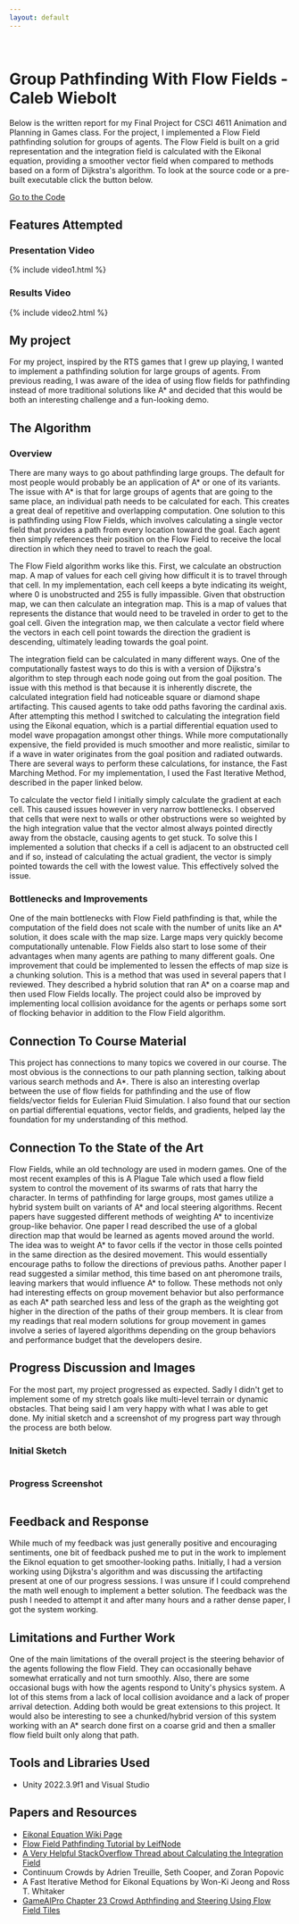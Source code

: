 ```yaml
---
layout: default
---
```

<div id="HeaderPics">

 <img src="./assets/img/heatmap.jpg" alt=""> 
  <img src="./assets/img/FlowField.png" alt=""> 

</div>

# Group Pathfinding With Flow Fields - Caleb Wiebolt

Below is the written report for my Final Project for CSCI 4611 Animation and Planning in Games class. For the project, I implemented a Flow Field pathfinding solution for groups of agents. The Flow Field is built on a grid representation and the integration field is calculated with the Eikonal equation, providing a smoother vector field when compared to methods based on a form of Dijkstra's algorithm. To look at the source code or a pre-built executable click the button below. 

<a href="{{ site.github.repository_url }}" class="btn btn-dark">Go to the Code</a>



## Features Attempted
### Presentation Video
{% include video1.html %}

### Results Video
{% include video2.html %}


## My project
For my project, inspired by the RTS games that I grew up playing, I wanted to implement a pathfinding solution for large groups of agents. From previous reading, I was aware of the idea of using flow fields for pathfinding instead of more traditional solutions like A* and decided that this would be both an interesting challenge and a fun-looking demo.

## The Algorithm

### Overview
There are many ways to go about pathfinding large groups. The default for most people would probably be an application of A* or one of its variants. The issue with A* is that for large groups of agents that are going to the same place, an individual path needs to be calculated for each. This creates a great deal of repetitive and overlapping computation. One solution to this is pathfinding using Flow Fields, which involves calculating a single vector field that provides a path from every location toward the goal. Each agent then simply references their position on the Flow Field to receive the local direction in which they need to travel to reach the goal.

The Flow Field algorithm works like this. First, we calculate an obstruction map. A map of values for each cell giving how difficult it is to travel through that cell. In my implementation, each cell keeps a byte indicating its weight, where 0 is unobstructed and 255 is fully impassible. Given that obstruction map, we can then calculate an integration map. This is a map of values that represents the distance that would need to be traveled in order to get to the goal cell. Given the integration map, we then calculate a vector field where the vectors in each cell point towards the direction the gradient is descending, ultimately leading towards the goal point.

The integration field can be calculated in many different ways. One of the computationally fastest ways to do this is with a version of Dijkstra's algorithm to step through each node going out from the goal position. The issue with this method is that because it is inherently discrete, the calculated integration field had noticeable square or diamond shape artifacting. This caused agents to take odd paths favoring the cardinal axis. After attempting this method I switched to calculating the integration field using the Eikonal equation, which is a partial differential equation used to model wave propagation amongst other things. While more computationally expensive, the field provided is much smoother and more realistic, similar to if a wave in water originates from the goal position and radiated outwards. There are several ways to perform these calculations, for instance, the Fast Marching Method. For my implementation, I used the Fast Iterative Method, described in the paper linked below.

To calculate the vector field I initially simply calculate the gradient at each cell. This caused issues however in very narrow bottlenecks. I observed that cells that were next to walls or other obstructions were so weighted by the high integration value that the vector almost always pointed directly away from the obstacle, causing agents to get stuck. To solve this I implemented a solution that checks if a cell is adjacent to an obstructed cell and if so, instead of calculating the actual gradient, the vector is simply pointed towards the cell with the lowest value. This effectively solved the issue.

### Bottlenecks and Improvements
One of the main bottlenecks with Flow Field pathfinding is that, while the computation of the field does not scale with the number of units like an A* solution, it does scale with the map size. Large maps very quickly become computationally untenable. Flow Fields also start to lose some of their advantages when many agents are pathing to many different goals. One improvement that could be implemented to lessen the effects of map size is a chunking solution. This is a method that was used in several papers that I reviewed. They described a hybrid solution that ran A* on a coarse map and then used Flow Fields locally. The project could also be improved by implementing local collision avoidance for the agents or perhaps some sort of flocking behavior in addition to the Flow Field algorithm.


## Connection To Course Material
This project has connections to many topics we covered in our course. The most obvious is the connections to our path planning section, talking about various search methods and A*. There is also an interesting overlap between the use of flow fields for pathfinding and the use of flow fields/vector fields for Eulerian Fluid Simulation. I also found that our section on partial differential equations, vector fields, and gradients, helped lay the foundation for my understanding of this method.


## Connection To the State of the Art
Flow Fields, while an old technology are used in modern games. One of the most recent examples of this is A Plague Tale which used a flow field system to control the movement of its swarms of rats that harry the character. In terms of pathfinding for large groups, most games utilize a hybrid system built on variants of A* and local steering algorithms. Recent papers have suggested different methods of weighting A* to incentivize group-like behavior. One paper I read described the use of a global direction map that would be learned as agents moved around the world. The idea was to weight A* to favor cells if the vector in those cells pointed in the same direction as the desired movement. This would essentially encourage paths to follow the directions of previous paths. Another paper I read suggested a similar method, this time based on ant pheromone trails, leaving markers that would influence A* to follow. These methods not only had interesting effects on group movement behavior but also performance as each A* path searched less and less of the graph as the weighting got higher in the direction of the paths of their group members. It is clear from my readings that real modern solutions for group movement in games involve a series of layered algorithms depending on the group behaviors and performance budget that the developers desire.


## Progress Discussion and Images
For the most part, my project progressed as expected. Sadly I didn't get to implement some of my stretch goals like multi-level terrain or dynamic obstacles. That being said I am very happy with what I was able to get done. My initial sketch and a screenshot of my progress part way through the process are both below.

### Initial Sketch
<img src="./assets/img/sketch1.png" alt="" style="max-width: 800px"> 

### Progress Screenshot
<img src="./assets/img/progressScreenshot.png" alt="" style="max-width: 800px"> 


## Feedback and Response
While much of my feedback was just generally positive and encouraging sentiments, one bit of feedback pushed me to put in the work to implement the Eiknol equation to get smoother-looking paths. Initially, I had a version working using Dijkstra's algorithm and was discussing the artifacting present at one of our progress sessions. I was unsure if I could comprehend the math well enough to implement a better solution. The feedback was the push I needed to attempt it and after many hours and a rather dense paper, I got the system working.

## Limitations and Further Work
One of the main limitations of the overall project is the steering behavior of the agents following the flow Field. They can occasionally behave somewhat erratically and not turn smoothly. Also, there are some occasional bugs with how the agents respond to Unity's physics system. A lot of this stems from a lack of local collision avoidance and a lack of proper arrival detection. Adding both would be great extensions to this project. It would also be interesting to see a chunked/hybrid version of this system working with an A* search done first on a coarse grid and then a smaller flow field built only along that path.

## Tools and Libraries Used
*   Unity 2022.3.9f1 and Visual Studio

## Papers and Resources
* <a href="https://en.wikipedia.org/wiki/Eikonal_equation"> Eikonal Equation Wiki Page </a>
* <a href="https://leifnode.com/2013/12/flow-field-pathfinding/"> Flow Field Pathfinding Tutorial by LeifNode </a>
* <a href="https://gamedev.stackexchange.com/questions/153000/fix-my-flow-field-pathfinding"> A Very Helpful StackOverflow Thread about Calculating the Integration Field</a>
* Continuum Crowds by Adrien Treuille, Seth Cooper, and Zoran Popovic
* A Fast Iterative Method for Eikonal Equations by Won-Ki Jeong and Ross T. Whitaker
* <a href="http://www.gameaipro.com/GameAIPro/GameAIPro_Chapter23_Crowd_Pathfinding_and_Steering_Using_Flow_Field_Tiles.pdf"> GameAIPro Chapter 23 Crowd Apthfinding and Steering Using Flow Field Tiles</a>
 
